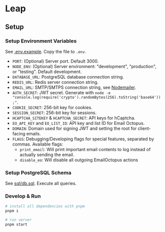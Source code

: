 # Leap

## Setup

### Setup Environment Variables

See [.env.example](.env.example). Copy the file to `.env`.

* `PORT`: (Optional) Server port. Default 3000.
* `NODE_ENV`: (Optional) Server environment: "development", "production", or "testing". Default development.
* `DATABASE_URL`: PostgreSQL database connection string.
* `REDIS_URL`: Redis server connection string.
* `EMAIL_URL`: SMTP/SMTPS connection string, see [Nodemailer](https://nodemailer.com/smtp/).
* `AUTH_SECRET`: JWT secret. Generate with `node -e "console.log(require('crypto').randomBytes(256).toString('base64'));"`.
* `COOKIE_SECRET`: 256-bit key for cookies.
* `SESSION_SECRET`: 256-bit key for sessions.
* `HCAPTCHA_SITEKEY` & `HCAPTCHA_SECRET`: API keys for hCaptcha.
* `EO_API_KEY` and `EO_LIST_ID`: API key and list ID for Email Octopus.
* `DOMAIN`: Domain used for signing JWT and setting the root for client-facing emails.
* `FLAGS`: Debugging/Developing flags for special features, separated by commas. Available flags:
    * `print_email`: Will print important email contents to log instead of actually sending the email.
    * `disable_eo`: Will disable all outgoing EmailOctopus actions

### Setup PostgreSQL Schema

See [sql/db.sql](sql/db.sql). Execute all queries.

### Develop & Run

```bash
# install all dependencies with pnpm
pnpm i

# run server
pnpm start
```
